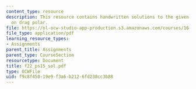 ```yaml
---
content_type: resource
description: This resource contains handwritten solutions to the given problem set
  on drag polar.
file: https://ol-ocw-studio-app-production.s3.amazonaws.com/courses/16-01-unified-engineering-i-ii-iii-iv-fall-2005-spring-2006/f9c8f45019e9f3a6b2126fd238cc3b88_f22_ps15_sol.pdf
file_type: application/pdf
learning_resource_types:
- Assignments
parent_title: Assignments
parent_type: CourseSection
resourcetype: Document
title: f22_ps15_sol.pdf
type: OCWFile
uid: f9c8f450-19e9-f3a6-b212-6fd238cc3b88
---
```

